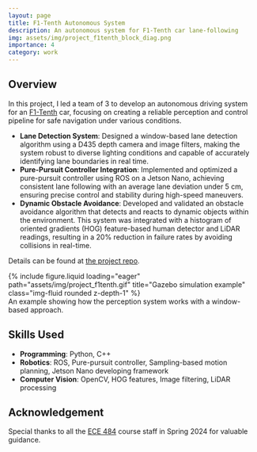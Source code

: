 ```yaml
---
layout: page
title: F1-Tenth Autonomous System
description: An autonomous system for F1-Tenth car lane-following
img: assets/img/project_f1tenth_block_diag.png
importance: 4
category: work
---
```


## Overview

In this project, I led a team of 3 to develop an autonomous driving system for an [F1-Tenth](https://roboracer.ai/) car, focusing on creating a reliable perception and control pipeline for safe navigation under various conditions.

- **Lane Detection System**: Designed a window-based lane detection algorithm using a D435 depth camera and image filters, making the system robust to diverse lighting conditions and capable of accurately identifying lane boundaries in real time.
- **Pure-Pursuit Controller Integration**: Implemented and optimized a pure-pursuit controller using ROS on a Jetson Nano, achieving consistent lane following with an average lane deviation under 5 cm, ensuring precise control and stability during high-speed maneuvers.
- **Dynamic Obstacle Avoidance**: Developed and validated an obstacle avoidance algorithm that detects and reacts to dynamic objects within the environment. This system was integrated with a histogram of oriented gradients (HOG) feature-based human detector and LiDAR readings, resulting in a 20% reduction in failure rates by avoiding collisions in real-time.

Details can be found at [the project repo](https://github.com/jimmyfyx/F1-Tenth-Autonomous-System).

<div class="row">
    <div class="col-sm mt-3 mt-md-0">
        {% include figure.liquid loading="eager" path="assets/img/project_f1tenth.gif" title="Gazebo simulation example" class="img-fluid rounded z-depth-1" %}
    </div>
</div>
<div class="caption">
    An example showing how the perception system works with a window-based approach.
</div>

## Skills Used

- **Programming**: Python, C++
- **Robotics**: ROS, Pure-pursuit controller, Sampling-based motion planning, Jetson Nano developing framework
- **Computer Vision**: OpenCV, HOG features, Image filtering, LiDAR processing

## Acknowledgement

Special thanks to all the [ECE 484](https://publish.illinois.edu/safe-autonomy/) course staff in Spring 2024 for valuable guidance.